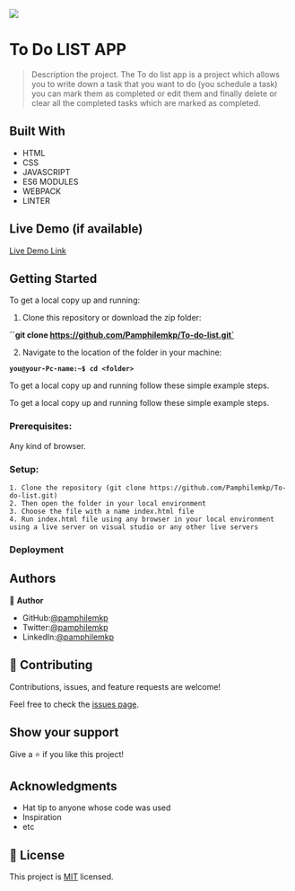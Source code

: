 ![](https://img.shields.io/badge/Microverse-blueviolet)

# To Do LIST APP

> Description the project.
The To do list app is a project which allows you to write down a task that you want to do (you schedule a task) you can mark them as completed or edit them and finally delete or clear all the completed tasks which are marked as completed.


## Built With

- HTML
- CSS
- JAVASCRIPT
- ES6 MODULES
- WEBPACK
- LINTER

## Live Demo (if available)

[Live Demo Link](https://livedemo.com)


## Getting Started

To get a local copy up and running:

1. Clone this repository or download the zip folder:

**``git clone https://github.com/Pamphilemkp/To-do-list.git`**

2. Navigate to the location of the folder in your machine:

**``you@your-Pc-name:~$ cd <folder>``**

To get a local copy up and running follow these simple example steps.


To get a local copy up and running follow these simple example steps.

### Prerequisites: 
Any kind of browser. 

### Setup:
    1. Clone the repository (git clone https://github.com/Pamphilemkp/To-do-list.git)
    2. Then open the folder in your local environment 
    3. Choose the file with a name index.html file
    4. Run index.html file using any browser in your local environment using a live server on visual studio or any other live servers


### Deployment



## Authors

👤 **Author**

   - GitHub:[@pamphilemkp](https://github.com/pamphilemkp)
   - Twitter:[@pamphilemkp](https://github.com/PamphileMusonda)
   - LinkedIn:[@pamphilemkp](https://github.com/PamphileMusonda-2bb8a9237)

## 🤝 Contributing

Contributions, issues, and feature requests are welcome!

Feel free to check the [issues page](https://github.com/Pamphilemkp/To-do-list/issues).

## Show your support

Give a ⭐️ if you like this project!

## Acknowledgments

- Hat tip to anyone whose code was used
- Inspiration
- etc

## 📝 License

This project is [MIT](./MIT.md) licensed.
